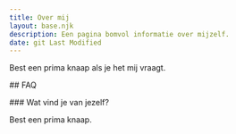 ```yaml
---
title: Over mij
layout: base.njk
description: Een pagina bomvol informatie over mijzelf.
date: git Last Modified
---
```

Best een prima knaap als je het mij vraagt.

\## FAQ

\### Wat vind je van jezelf?

Best een prima knaap.